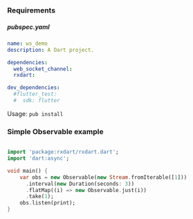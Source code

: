 
### Requirements
##### pubspec.yaml
```yaml
name: ws_demo
description: A Dart project.

dependencies:
  web_socket_channel:
  rxdart:

dev_dependencies:
  #flutter_test:
  #  sdk: flutter
```
Usage: `pub install`


### Simple Observable example
```dart

import 'package:rxdart/rxdart.dart';
import 'dart:async';

void main() {
    var obs = new Observable(new Stream.fromIterable([1]))
      .interval(new Duration(seconds: 3))
      .flatMap((i) => new Observable.just(i))
      .take(1);
    obs.listen(print);
}
```